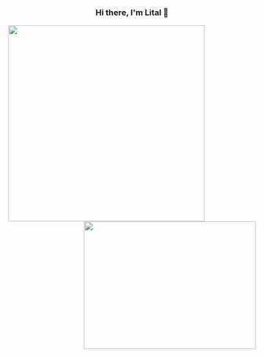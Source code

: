 <h3 align="center">Hi there, I'm Lital 👋</h3>

<p>
  <a href="https://github.com/anuraghazra/convoychat">
  <img  style=" display:inline" width="400" align="left" src="https://github-readme-stats.vercel.app/api?username=litalsh12&show_icons=true&layout=compact&line_height=26&card_width=30&theme=dracula" />
</a>
  <a href="https://github.com/anuraghazra/github-readme-stats">
  <img style=" display:inline" width="350" height="260" align="right" src="https://github-readme-stats.vercel.app/api/top-langs/?username=litalsh12&layout=compact&langs_count=6&exclude_repo=ML_learning&line_height=25&theme=dracula" />
</a>
<!-- &theme=radical -->
</p>

<!-- ![Barak's GitHub stats](https://github-readme-stats.vercel.app/api?username=bsharabi&show_icons=true&theme=radical)
 -->
<!-- [![Barak's wakatime stats](https://github-readme-stats.vercel.app/api/wakatime?username=willianrod&theme=radical)](https://github.com/anuraghazra/github-readme-stats)
 -->
<!--
*bsharabi/bsharabi* is a ✨ special ✨ repository because its `README.md` (this file) appears on your GitHub profile.

Here are some ideas to get you started:

- 🔭 I’m currently working on ...
- 🌱 I’m currently learning ...
- 👯 I’m looking to collaborate on ...
- 🤔 I’m looking for help with ...
- 💬 Ask me about ...
- 📫 How to reach me: ...
- 😄 Pronouns: ...
- ⚡ Fun fact: ...
-->
